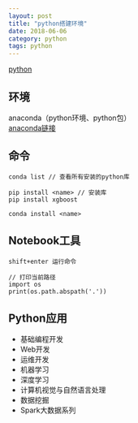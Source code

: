 ```yaml
---
layout: post
title: "python搭建环境"
date: 2018-06-06
category: python
tags: python
---
```


[python](https://www.python.org/)

## 环境
anaconda（python环境、python包）  
[anaconda链接](https://www.anaconda.com/download/)

## 命令

	conda list // 查看所有安装的python库  

	pip install <name> // 安装库
	pip install xgboost  

	conda install <name>

## Notebook工具

	shift+enter 运行命令

	// 打印当前路径
	import os
	print(os.path.abspath('.'))

## Python应用

* 基础编程开发
* Web开发
* 运维开发
* 机器学习
* 深度学习
* 计算机视觉与自然语言处理
* 数据挖掘
* Spark大数据系列
